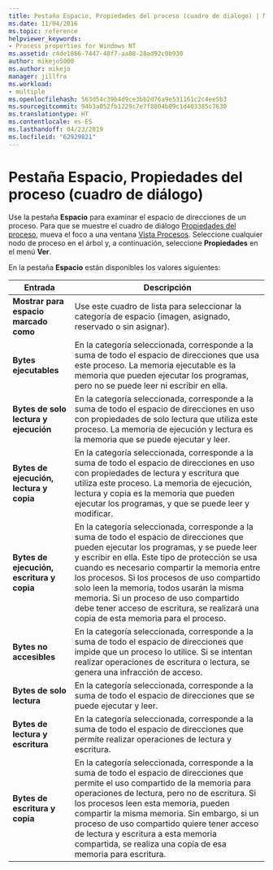 ```yaml
---
title: Pestaña Espacio, Propiedades del proceso (cuadro de diálogo) | Microsoft Docs
ms.date: 11/04/2016
ms.topic: reference
helpviewer_keywords:
- Process properties for Windows NT
ms.assetid: c4de1866-7447-48f7-aa88-28ad92c0b930
author: mikejo5000
ms.author: mikejo
manager: jillfra
ms.workload:
- multiple
ms.openlocfilehash: 563d54c39b4d9ce3bb2d76a9e531161c2c4ee5b3
ms.sourcegitcommit: 94b3a052fb1229c7e7f8804b09c1d403385c7630
ms.translationtype: HT
ms.contentlocale: es-ES
ms.lasthandoff: 04/23/2019
ms.locfileid: "62929821"
---
```

# <a name="space-tab-process-properties-dialog-box"></a>Pestaña Espacio, Propiedades del proceso (cuadro de diálogo)
Use la pestaña **Espacio** para examinar el espacio de direcciones de un proceso. Para que se muestre el cuadro de diálogo [Propiedades del proceso](../debugger/process-properties-dialog-box.md), mueva el foco a una ventana [Vista Procesos](../debugger/processes-view.md). Seleccione cualquier nodo de proceso en el árbol y, a continuación, seleccione **Propiedades** en el menú **Ver**.

 En la pestaña **Espacio** están disponibles los valores siguientes:

|Entrada|Descripción|
|-----------|-----------------|
|**Mostrar para espacio marcado como**|Use este cuadro de lista para seleccionar la categoría de espacio (imagen, asignado, reservado o sin asignar).|
|**Bytes ejecutables**|En la categoría seleccionada, corresponde a la suma de todo el espacio de direcciones que usa este proceso. La memoria ejecutable es la memoria que pueden ejecutar los programas, pero no se puede leer ni escribir en ella.|
|**Bytes de solo lectura y ejecución**|En la categoría seleccionada, corresponde a la suma de todo el espacio de direcciones en uso con propiedades de solo lectura que utiliza este proceso. La memoria de ejecución y lectura es la memoria que se puede ejecutar y leer.|
|**Bytes de ejecución, lectura y copia**|En la categoría seleccionada, corresponde a la suma de todo el espacio de direcciones en uso con propiedades de lectura y escritura que utiliza este proceso. La memoria de ejecución, lectura y copia es la memoria que pueden ejecutar los programas, y que se puede leer y modificar.|
|**Bytes de ejecución, escritura y copia**|En la categoría seleccionada, corresponde a la suma de todo el espacio de direcciones que pueden ejecutar los programas, y se puede leer y escribir en ella. Este tipo de protección se usa cuando es necesario compartir la memoria entre los procesos. Si los procesos de uso compartido solo leen la memoria, todos usarán la misma memoria. Si un proceso de uso compartido debe tener acceso de escritura, se realizará una copia de esta memoria para el proceso.|
|**Bytes no accesibles**|En la categoría seleccionada, corresponde a la suma de todo el espacio de direcciones que impide que un proceso lo utilice. Si se intentan realizar operaciones de escritura o lectura, se genera una infracción de acceso.|
|**Bytes de solo lectura**|En la categoría seleccionada, corresponde a la suma de todo el espacio de direcciones que se puede ejecutar y leer.|
|**Bytes de lectura y escritura**|En la categoría seleccionada, corresponde a la suma de todo el espacio de direcciones que permite realizar operaciones de lectura y escritura.|
|**Bytes de escritura y copia**|En la categoría seleccionada, corresponde a la suma de todo el espacio de direcciones que permite el uso compartido de la memoria para operaciones de lectura, pero no de escritura. Si los procesos leen esta memoria, pueden compartir la misma memoria. Sin embargo, si un proceso de uso compartido quiere tener acceso de lectura y escritura a esta memoria compartida, se realiza una copia de esa memoria para escritura.|